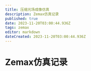 ```yaml
---
title: 压缩光场成像仿真
description: Zemax仿真记录
published: true
date: 2023-11-20T03:00:44.936Z
tags: zemax
editor: markdown
dateCreated: 2023-11-20T03:00:44.936Z
---
```


# Zemax仿真记录
